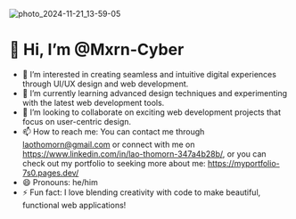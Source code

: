 ![photo_2024-11-21_13-59-05](https://github.com/user-attachments/assets/de682912-c892-4bae-8220-dfbe46b93218)

# 👋 Hi, I’m @Mxrn-Cyber

- 👀 I’m interested in creating seamless and intuitive digital experiences through UI/UX design and web development.
- 🌱 I’m currently learning advanced design techniques and experimenting with the latest web development tools.
- 💞️ I’m looking to collaborate on exciting web development projects that focus on user-centric design.
- 📫 How to reach me: You can contact me through laothomorn@gmail.com or connect with me on https://www.linkedin.com/in/lao-thomorn-347a4b28b/, or you can check out my portfolio to seeking more about me: https://myportfolio-7s0.pages.dev/
- 😄 Pronouns: he/him
- ⚡ Fun fact: I love blending creativity with code to make beautiful, functional web applications!

<!---
Mxrn-Cyber/Mxrn-Cyber is a ✨ special ✨ repository because its `README.md` (this file) appears on your GitHub profile.
You can click the Preview link to take a look at your changes.
--->
